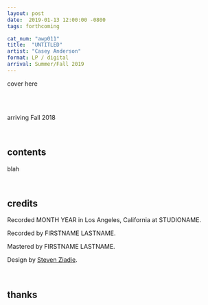 ```yaml
---
layout: post
date:  2019-01-13 12:00:00 -0800
tags: forthcoming

cat_num: "awp011"
title:  "UNTITLED"
artist: "Casey Anderson"
format: LP / digital
arrival: Summer/Fall 2019
---
```


cover here

<br/>

<br/>arriving Fall 2018

<br/>

## contents

blah

<br/>

## credits

Recorded MONTH YEAR in Los Angeles, California at STUDIONAME.

Recorded by FIRSTNAME LASTNAME.

Mastered by FIRSTNAME LASTNAME.

Design by [Steven Ziadie](http://s-ziadie.com/).

<br/>

## thanks

